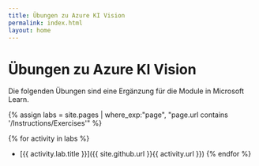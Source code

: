 ```yaml
---
title: Übungen zu Azure KI Vision
permalink: index.html
layout: home
---
```


# Übungen zu Azure KI Vision

Die folgenden Übungen sind eine Ergänzung für die Module in Microsoft Learn.


{% assign labs = site.pages | where_exp:"page", "page.url contains '/Instructions/Exercises'" %}

{% for activity in labs  %} 
  - [{{ activity.lab.title }}]({{ site.github.url }}{{ activity.url }}) {% endfor %}
